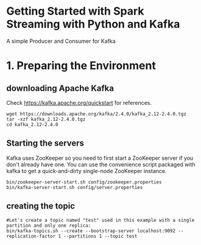# Getting Started with Spark Streaming with Python and Kafka
A simple Producer and Consumer for Kafka

# 1. Preparing the Environment

## downloading Apache Kafka 
Check https://kafka.apache.org/quickstart for
references.
```
wget https://downloads.apache.org/kafka/2.4.0/kafka_2.12-2.4.0.tgz
tar -xzf kafka_2.12-2.4.0.tgz
cd kafka_2.12-2.4.0
```

## Starting the servers
Kafka uses ZooKeeper so you need to first start a ZooKeeper server if you don't already have one. You can use the convenience script packaged with kafka to get a quick-and-dirty single-node ZooKeeper instance.

```
bin/zookeeper-server-start.sh config/zookeeper.properties
bin/kafka-server-start.sh config/server.properties
```

## creating the topic
```
#Let's create a topic named "test" used in this example with a single partition and only one replica:
bin/kafka-topics.sh --create --bootstrap-server localhost:9092 --replication-factor 1 --partitions 1 --topic test
```
